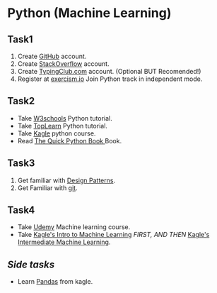 # Python (Machine Learning)
## Task1
1. Create [GitHub](https://github.com) account.
2. Create [StackOverflow](https://stackoverflow.com) account.
3. Create [TypingClub.com](https://www.typingclub.com) account. (Optional BUT Recomended!)
4. Register at [exercism.io](https://exercism.org/) Join Python track in independent mode.

## Task2
- Take [W3schools](https://www.w3schools.com/python/default.asp) Python tutorial.
- Take [TopLearn](https://toplearn.com/courses/windows/%D8%A2%D9%85%D9%88%D8%B2%D8%B4-%D8%B1%D8%A7%DB%8C%DA%AF%D8%A7%D9%86-%D9%BE%D8%A7%DB%8C%D8%AA%D9%88%D9%86-(-Python-))  Python tutorial.
- Take [Kagle](https://www.kaggle.com/learn/python) python course.
- Read [The Quick Python Book ](http://128.174.51.21/teaching/SP2019/ASTR414/The_Quick_Python_Book.pdf) Book.

## Task3 
1. Get familiar with [Design Patterns](https://sourcemaking.com/design_patterns).
2. Get Familiar with [git](https://www.w3schools.com/git/).


## Task4 
- Take [Udemy](https://p30download.ir/fa/entry/99344/) Machine learning course.
- Take [Kagle's Intro to Machine Learning](https://www.kaggle.com/learn/intro-to-machine-learning) *FIRST, AND THEN* [Kagle's Intermediate Machine Learning](https://www.kaggle.com/learn/intermediate-machine-learning).

## *Side tasks*
- Learn [Pandas](https://www.kaggle.com/learn/pandas) from kagle.

